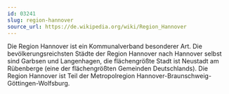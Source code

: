 ```yaml
---
id: 03241
slug: region-hannover
source_url: https://de.wikipedia.org/wiki/Region_Hannover
---
```


Die Region Hannover ist ein Kommunalverband besonderer Art. Die bevölkerungsreichsten Städte der Region Hannover nach Hannover selbst sind Garbsen und Langenhagen, die flächengrößte Stadt ist Neustadt am Rübenberge (eine der flächengrößten Gemeinden Deutschlands). Die Region Hannover ist Teil der Metropolregion Hannover-Braunschweig-Göttingen-Wolfsburg.
